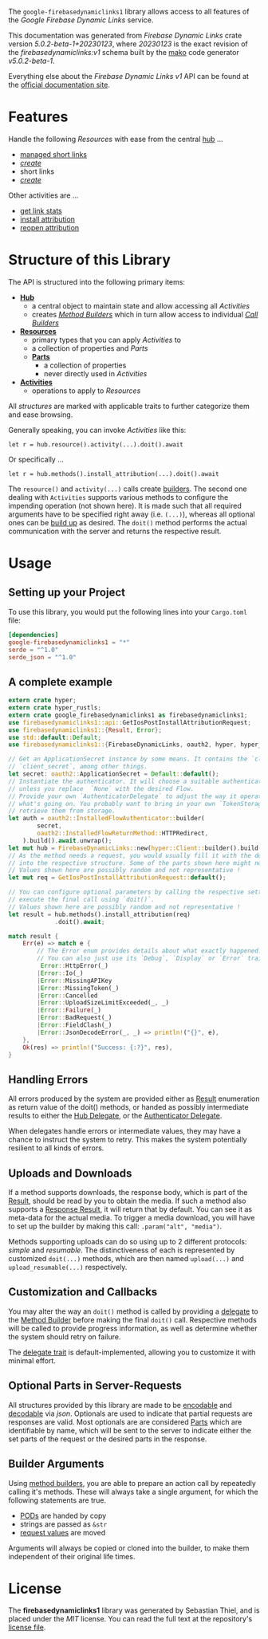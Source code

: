 <!---
DO NOT EDIT !
This file was generated automatically from 'src/generator/templates/api/README.md.mako'
DO NOT EDIT !
-->
The `google-firebasedynamiclinks1` library allows access to all features of the *Google Firebase Dynamic Links* service.

This documentation was generated from *Firebase Dynamic Links* crate version *5.0.2-beta-1+20230123*, where *20230123* is the exact revision of the *firebasedynamiclinks:v1* schema built by the [mako](http://www.makotemplates.org/) code generator *v5.0.2-beta-1*.

Everything else about the *Firebase Dynamic Links* *v1* API can be found at the
[official documentation site](https://firebase.google.com/docs/dynamic-links/).
# Features

Handle the following *Resources* with ease from the central [hub](https://docs.rs/google-firebasedynamiclinks1/5.0.2-beta-1+20230123/google_firebasedynamiclinks1/FirebaseDynamicLinks) ... 

* [managed short links](https://docs.rs/google-firebasedynamiclinks1/5.0.2-beta-1+20230123/google_firebasedynamiclinks1/api::ManagedShortLink)
 * [*create*](https://docs.rs/google-firebasedynamiclinks1/5.0.2-beta-1+20230123/google_firebasedynamiclinks1/api::ManagedShortLinkCreateCall)
* short links
 * [*create*](https://docs.rs/google-firebasedynamiclinks1/5.0.2-beta-1+20230123/google_firebasedynamiclinks1/api::ShortLinkCreateCall)

Other activities are ...

* [get link stats](https://docs.rs/google-firebasedynamiclinks1/5.0.2-beta-1+20230123/google_firebasedynamiclinks1/api::MethodGetLinkStatCall)
* [install attribution](https://docs.rs/google-firebasedynamiclinks1/5.0.2-beta-1+20230123/google_firebasedynamiclinks1/api::MethodInstallAttributionCall)
* [reopen attribution](https://docs.rs/google-firebasedynamiclinks1/5.0.2-beta-1+20230123/google_firebasedynamiclinks1/api::MethodReopenAttributionCall)



# Structure of this Library

The API is structured into the following primary items:

* **[Hub](https://docs.rs/google-firebasedynamiclinks1/5.0.2-beta-1+20230123/google_firebasedynamiclinks1/FirebaseDynamicLinks)**
    * a central object to maintain state and allow accessing all *Activities*
    * creates [*Method Builders*](https://docs.rs/google-firebasedynamiclinks1/5.0.2-beta-1+20230123/google_firebasedynamiclinks1/client::MethodsBuilder) which in turn
      allow access to individual [*Call Builders*](https://docs.rs/google-firebasedynamiclinks1/5.0.2-beta-1+20230123/google_firebasedynamiclinks1/client::CallBuilder)
* **[Resources](https://docs.rs/google-firebasedynamiclinks1/5.0.2-beta-1+20230123/google_firebasedynamiclinks1/client::Resource)**
    * primary types that you can apply *Activities* to
    * a collection of properties and *Parts*
    * **[Parts](https://docs.rs/google-firebasedynamiclinks1/5.0.2-beta-1+20230123/google_firebasedynamiclinks1/client::Part)**
        * a collection of properties
        * never directly used in *Activities*
* **[Activities](https://docs.rs/google-firebasedynamiclinks1/5.0.2-beta-1+20230123/google_firebasedynamiclinks1/client::CallBuilder)**
    * operations to apply to *Resources*

All *structures* are marked with applicable traits to further categorize them and ease browsing.

Generally speaking, you can invoke *Activities* like this:

```Rust,ignore
let r = hub.resource().activity(...).doit().await
```

Or specifically ...

```ignore
let r = hub.methods().install_attribution(...).doit().await
```

The `resource()` and `activity(...)` calls create [builders][builder-pattern]. The second one dealing with `Activities` 
supports various methods to configure the impending operation (not shown here). It is made such that all required arguments have to be 
specified right away (i.e. `(...)`), whereas all optional ones can be [build up][builder-pattern] as desired.
The `doit()` method performs the actual communication with the server and returns the respective result.

# Usage

## Setting up your Project

To use this library, you would put the following lines into your `Cargo.toml` file:

```toml
[dependencies]
google-firebasedynamiclinks1 = "*"
serde = "^1.0"
serde_json = "^1.0"
```

## A complete example

```Rust
extern crate hyper;
extern crate hyper_rustls;
extern crate google_firebasedynamiclinks1 as firebasedynamiclinks1;
use firebasedynamiclinks1::api::GetIosPostInstallAttributionRequest;
use firebasedynamiclinks1::{Result, Error};
use std::default::Default;
use firebasedynamiclinks1::{FirebaseDynamicLinks, oauth2, hyper, hyper_rustls, chrono, FieldMask};

// Get an ApplicationSecret instance by some means. It contains the `client_id` and 
// `client_secret`, among other things.
let secret: oauth2::ApplicationSecret = Default::default();
// Instantiate the authenticator. It will choose a suitable authentication flow for you, 
// unless you replace  `None` with the desired Flow.
// Provide your own `AuthenticatorDelegate` to adjust the way it operates and get feedback about 
// what's going on. You probably want to bring in your own `TokenStorage` to persist tokens and
// retrieve them from storage.
let auth = oauth2::InstalledFlowAuthenticator::builder(
        secret,
        oauth2::InstalledFlowReturnMethod::HTTPRedirect,
    ).build().await.unwrap();
let mut hub = FirebaseDynamicLinks::new(hyper::Client::builder().build(hyper_rustls::HttpsConnectorBuilder::new().with_native_roots().https_or_http().enable_http1().enable_http2().build()), auth);
// As the method needs a request, you would usually fill it with the desired information
// into the respective structure. Some of the parts shown here might not be applicable !
// Values shown here are possibly random and not representative !
let mut req = GetIosPostInstallAttributionRequest::default();

// You can configure optional parameters by calling the respective setters at will, and
// execute the final call using `doit()`.
// Values shown here are possibly random and not representative !
let result = hub.methods().install_attribution(req)
             .doit().await;

match result {
    Err(e) => match e {
        // The Error enum provides details about what exactly happened.
        // You can also just use its `Debug`, `Display` or `Error` traits
         Error::HttpError(_)
        |Error::Io(_)
        |Error::MissingAPIKey
        |Error::MissingToken(_)
        |Error::Cancelled
        |Error::UploadSizeLimitExceeded(_, _)
        |Error::Failure(_)
        |Error::BadRequest(_)
        |Error::FieldClash(_)
        |Error::JsonDecodeError(_, _) => println!("{}", e),
    },
    Ok(res) => println!("Success: {:?}", res),
}

```
## Handling Errors

All errors produced by the system are provided either as [Result](https://docs.rs/google-firebasedynamiclinks1/5.0.2-beta-1+20230123/google_firebasedynamiclinks1/client::Result) enumeration as return value of
the doit() methods, or handed as possibly intermediate results to either the 
[Hub Delegate](https://docs.rs/google-firebasedynamiclinks1/5.0.2-beta-1+20230123/google_firebasedynamiclinks1/client::Delegate), or the [Authenticator Delegate](https://docs.rs/yup-oauth2/*/yup_oauth2/trait.AuthenticatorDelegate.html).

When delegates handle errors or intermediate values, they may have a chance to instruct the system to retry. This 
makes the system potentially resilient to all kinds of errors.

## Uploads and Downloads
If a method supports downloads, the response body, which is part of the [Result](https://docs.rs/google-firebasedynamiclinks1/5.0.2-beta-1+20230123/google_firebasedynamiclinks1/client::Result), should be
read by you to obtain the media.
If such a method also supports a [Response Result](https://docs.rs/google-firebasedynamiclinks1/5.0.2-beta-1+20230123/google_firebasedynamiclinks1/client::ResponseResult), it will return that by default.
You can see it as meta-data for the actual media. To trigger a media download, you will have to set up the builder by making
this call: `.param("alt", "media")`.

Methods supporting uploads can do so using up to 2 different protocols: 
*simple* and *resumable*. The distinctiveness of each is represented by customized 
`doit(...)` methods, which are then named `upload(...)` and `upload_resumable(...)` respectively.

## Customization and Callbacks

You may alter the way an `doit()` method is called by providing a [delegate](https://docs.rs/google-firebasedynamiclinks1/5.0.2-beta-1+20230123/google_firebasedynamiclinks1/client::Delegate) to the 
[Method Builder](https://docs.rs/google-firebasedynamiclinks1/5.0.2-beta-1+20230123/google_firebasedynamiclinks1/client::CallBuilder) before making the final `doit()` call. 
Respective methods will be called to provide progress information, as well as determine whether the system should 
retry on failure.

The [delegate trait](https://docs.rs/google-firebasedynamiclinks1/5.0.2-beta-1+20230123/google_firebasedynamiclinks1/client::Delegate) is default-implemented, allowing you to customize it with minimal effort.

## Optional Parts in Server-Requests

All structures provided by this library are made to be [encodable](https://docs.rs/google-firebasedynamiclinks1/5.0.2-beta-1+20230123/google_firebasedynamiclinks1/client::RequestValue) and 
[decodable](https://docs.rs/google-firebasedynamiclinks1/5.0.2-beta-1+20230123/google_firebasedynamiclinks1/client::ResponseResult) via *json*. Optionals are used to indicate that partial requests are responses 
are valid.
Most optionals are are considered [Parts](https://docs.rs/google-firebasedynamiclinks1/5.0.2-beta-1+20230123/google_firebasedynamiclinks1/client::Part) which are identifiable by name, which will be sent to 
the server to indicate either the set parts of the request or the desired parts in the response.

## Builder Arguments

Using [method builders](https://docs.rs/google-firebasedynamiclinks1/5.0.2-beta-1+20230123/google_firebasedynamiclinks1/client::CallBuilder), you are able to prepare an action call by repeatedly calling it's methods.
These will always take a single argument, for which the following statements are true.

* [PODs][wiki-pod] are handed by copy
* strings are passed as `&str`
* [request values](https://docs.rs/google-firebasedynamiclinks1/5.0.2-beta-1+20230123/google_firebasedynamiclinks1/client::RequestValue) are moved

Arguments will always be copied or cloned into the builder, to make them independent of their original life times.

[wiki-pod]: http://en.wikipedia.org/wiki/Plain_old_data_structure
[builder-pattern]: http://en.wikipedia.org/wiki/Builder_pattern
[google-go-api]: https://github.com/google/google-api-go-client

# License
The **firebasedynamiclinks1** library was generated by Sebastian Thiel, and is placed 
under the *MIT* license.
You can read the full text at the repository's [license file][repo-license].

[repo-license]: https://github.com/Byron/google-apis-rsblob/main/LICENSE.md

